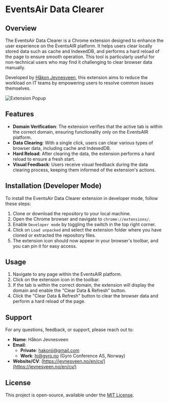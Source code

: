 # EventsAir Data Clearer

## Overview

The EventsAir Data Clearer is a Chrome extension designed to enhance the user experience on the EventsAIR platform. It helps users clear locally stored data such as cache and IndexedDB, and performs a hard reload of the page to ensure smooth operation. This tool is particularly useful for non-technical users who may find it challenging to clear browser data manually.

Developed by [Håkon Jevnesveen](https://jevnesveen.no/en/cv/), this extension aims to reduce the workload on IT teams by empowering users to resolve common issues themselves.

![Extension Popup](path/to/screenshot.png) <!-- Replace with the actual path to a screenshot of the extension popup -->

## Features

- **Domain Verification**: The extension verifies that the active tab is within the correct domain, ensuring functionality only on the EventsAIR platform.
- **Data Clearing**: With a single click, users can clear various types of browser data, including cache and IndexedDB.
- **Hard Reload**: After clearing the data, the extension performs a hard reload to ensure a fresh start.
- **Visual Feedback**: Users receive visual feedback during the data clearing process, keeping them informed of the extension's actions.

## Installation (Developer Mode)

To install the EventsAir Data Clearer extension in developer mode, follow these steps:

1. Clone or download the repository to your local machine.
2. Open the Chrome browser and navigate to `chrome://extensions/`.
3. Enable `Developer mode` by toggling the switch in the top right corner.
4. Click on `Load unpacked` and select the extension folder where you have cloned or extracted the repository files.
5. The extension icon should now appear in your browser's toolbar, and you can pin it for easy access.

## Usage

1. Navigate to any page within the EventsAIR platform.
2. Click on the extension icon in the toolbar.
3. If the tab is within the correct domain, the extension will display the domain and enable the "Clear Data & Refresh" button.
4. Click the "Clear Data & Refresh" button to clear the browser data and perform a hard reload of the page.

## Support

For any questions, feedback, or support, please reach out to:

- **Name**: Håkon Jevnesveen
- **Email**:
  - **Private**: [hakonjj@gmail.com](mailto:hakonjj@gmail.com)
  - **Work**: [hj@gyro.no](mailto:hj@gyro.no) (Gyro Conference AS, Norway)
- **Website/CV**: [https://jevnesveen.no/en/cv/](https://jevnesveen.no/en/cv/)

## License

This project is open-source, available under the [MIT License](LICENSE). <!-- Adjust the license as necessary -->

